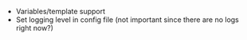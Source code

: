 - Variables/template support
- Set logging level in config file (not important since there are no logs right now?)

